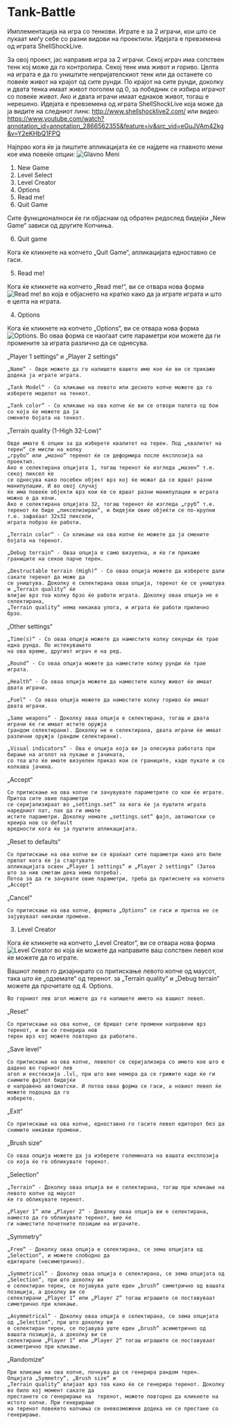 # Tank-Battle

Имплементација на игра со тенкови. Играте е за 2 играчи, кои што се пукаат меѓу себе со разни видови на проектили. Идејата е превземена од играта ShellShockLive.

За овој проект, јас направив игра за 2 играчи. Секој играч има сопствен тенк кој може да го контролира. Секој тенк има живот и гориво.
Целта на играта е да го уништите непријателскиот тенк или да останете со повеќе живот на крајот од сите рунди. По крајот на сите рунди, доколку и двата тенка имаат живот поголем од 0, за победник се избира играчот со повеќе живот. Ако и двата играчи имаат еднаков живот, тогаш е нерешено. Идејата е превземена од играта ShellShockLive која може да ја видите на следниот линк: http://www.shellshocklive2.com/ или видео: https://www.youtube.com/watch?annotation_id=annotation_2866562355&feature=iv&src_vid=eGuJVAm42kg&v=Y2eKHbQ1FPQ

Најпрво кога ќе ја пиштите апликацијата ќе се најдете на главното мени кое има повеќе опции:
![Glavno Meni](https://github.com/AndrejV97/Tank-Battle/tree/master/README%20-%20SLIKI/Glavno%20Meni.png)

1. New Game
2. Level Select
3. Level Creator
4. Options
5. Read me!
6. Quit Game

Сите функционалноси ќе ги објаснам од обратен редослед бидејќи „New Game“ зависи од другите Копчиња.

6. Quit game

Кога ќе кликнете на копчето „Quit Game“, апликацијата едноставно се гаси.

5. Read me!

Кога ќе кликнете на копчето „Read me!“, ви се отвара нова форма 
![Read me!](https://github.com/AndrejV97/Tank-Battle/tree/master/README%20-%20SLIKI/Read%20me.png)
во која е објаснето на кратко како да ја играте играта и што е целта на играта.

4. Options

Кога ќе кликнете на копчето „Options“, ви се отвара нова форма
![Options](https://github.com/AndrejV97/Tank-Battle/tree/master/README%20-%20SLIKI/Options.png).
Во оваа форма се наоѓаат сите параметри кои можете да ги промените за играта различно да се однесува.

„Player 1 settings“ и „Player 2 settings“

    „Name“ - Овде можете да го напишете вашето име кое ќе ви се прикаже додека ја играте играта.
    
    „Tank Model“ - Со кликање на левото или десното копче можете да го изберете моделот на тенкот.
    
    „Tank color“ - Со кликање на ова копче ќе ви се отвори палета од бои со која ќе можете да ја
    смените бојата на тенкот.
    
„Terrain quality (1-High 32-Low)“

    Овде имате 6 опции за да изберете квалитет на терен. Под „квалитет на терен“ се мисли на колку
    „грубо“ или „мазно“ теренот ќе се деформира после експлозија на проектил.
    Ако е селектирана опцијата 1, тогаш теренот ќе изгледа „мазен“ т.е. секој пиксел ќе
    се однесува како посебен објект врз кој ќе можат да се вршат разни манипулации. И во овој случај
    ќе има повеќе објекти врз кои ќе се вршат разни манипулации и играта можно е да кочи.
    Ако е селектирана опцијата 32, тогаш теренот ќе изгледа „груб“ т.е.
    теренот ќе биде „пикселизиран“, и бидејќи овие објеќти се по-крупни т.е. зафаќаат 32x32 пиксели,
    играта побрзо ќе работи.
    
    „Terrain color“ - Со кликање на ова копче ќе можете да ја смените бојата на теренот.
    
    „Debug terrain“ - Оваа опција е само визуелна, и ќе ги прикаже границите на секое парче терен.
    
    „Destructable terrain (High)“ - Со оваа опција можете да изберете дали сакате теренот да може да
    се уништува. Доколку е селектирана оваа опција, теренот ќе се уништува и „Terrain quality“ ќе
    влијае врз тоа колку брзо ќе работи играта. Доколку оваа опција не е селектирана,
    „Terrain quality“ нема никаква улога, и играта ќе работи прилично брзо.
    
„Other settings“

    „Time(s)“ - Со оваа опција можете да наместите колку секунди ќе трае една рунда. По истекувањето
    на ова време, другиот играч е на ред.
    
    „Round“ - Со оваа опција можете да наместите колку рунди ќе трае играта.
    
    „Health“ - Со оваа опција можете да наместите колку живот ќе имаат двата играчи.
    
    „Fuel“ - Со оваа опција можете да наместите колку гориво ќе имаат двата играчи.
    
    „Same weapons“ - Доколку оваа опција е селектирана, тогаш и двата играчи ќе ги имаат истите оружја
    (рандом селектирани). Доколку не е селектирана, двата играчи ќе имаат различни оружја (рандом селектирани).
    
    „Visual indicators“ - Ова е опција која ви ја олеснува работата при бирање на аголот на пукање и јачината,
    со тоа што ќе имате визуелен приказ кои се границите, каде пукате и со колкава јачина.
    
„Accept“

    Со притискање на ова копче ги зачувувате параметрите со кои ќе играте. Притоа сите овие параметри
    се серијализираат во „settings.set“ за кога ќе ја пуштите играта наредниот пат, пак да ги имате
    истите параметри. Доколку немате „settings.set“ фајл, автоматски се креира нов со default
    вредности кога ќе ја пуштите апликацијата.
    
„Reset to defaults“

    Со притискање на ова копче ви се враќаат сите параметри како што биле првпат кога ќе ја стартувате
    апликацијата освен „Player 1 settings“ и „Player 2 settings“ (Затоа што за нив сметам дека нема потреба).
    Потоа за да ги зачувате овие параметри, треба да притиснете на копчето „Accept“
    
„Cancel“

    Со притискање на ова копче, формата „Options“ се гаси и притоа не се зајувуваат никакви промени.

3. Level Creator

Кога ќе кликнете на копчето „Level Creator“, ви се отвара нова форма 
![Level Creator](https://github.com/AndrejV97/Tank-Battle/tree/master/README%20-%20SLIKI/Level%20Creator.png)
во која ќе можете да направите ваш сопствен левел кои ќе можете да го играте.

Вашиот левел го дизајнирато со притискање левото копче од маусот, така што ќе „одземате“ од теренот. за „Terrain quality“
и „Debug terrain“ можете да прочитате од 4. Options.

    Во горниот лев агол можете да го напишете името на вашиот левел.

„Reset“ 

    Со притискање на ова копче, се бришат сите промени направени врз теренот, и ви се генерира нов
    терен врз кој можете повторно да работите.
    
„Save level“

    Со притискање на ова копче, левелот се серијализира со името кое што е дадено во горниот лев
    агол и екстензија .lvl, при што вие немора да се грижите каде ќе ги снимите фајлот бидејќи
    е направено автоматски. И потоа оваа форма се гаси, а новиот левел ќе можете подоцна да го
    изберете.

„Exit“

    Со притискање на ова копче, едноставно го гасите левел едиторот без да снимите никакви промени.
    
„Brush size“

    Со оваа опција можете да ја изберете големината на вашата експлозија со која ќе го обликувате теренот.
    
„Selection“

    „Terrain“ - Доколку оваа опција ви е селектирана, тогаш при кликање на левото копче од маусот
    ќе го обликувате теренот.
    
    „Player 1“ или „Player 2“ - Доколку оваа опција ви е селектирана, наместо да го обликувате теренот, вие ќе
    ги наместите почетните позиции на играчите.
    
„Symmetry“

    „Free“ - Доколку оваа опција е селектирана, се зема опцијата од „Selection“, и можете слободно да
    едитирате (несиметрично).
    
    „Symmetrical“ - Доколку оваа опција е селектирана, се зема опцијата од „Selection“, при што доколку ви
    е селектиран терен, се појавува уште еден „brush“ симетрично од вашата позиција, а доколку ви се 
    селектирани „Player 1“ или „Player 2“ тогаш играшите се поставуваат симетрично при кликање.
    
    „Asymmetrical“ - Доколку оваа опција е селектирана, се зема опцијата од „Selection“, при што доколку ви
    е селектиран терен, се појавува уште еден „brush“ aсиметрично од вашата позиција, а доколку ви се 
    селектирани „Player 1“ или „Player 2“ тогаш играшите се поставуваат aсиметрично при кликање.
    
„Randomize“

    При кликање на ова копче, почнува да се генерира рандом терен. Опцијата „Symmetry“, „Brush size“ и
    „Terrain quality“ влијаат врз тоа како ќе се генерира теренот. Доколку во било кој момент сакате да
    престанете со генерирање на  теренот, можете повторно да кликнете на истото копче. При генерирање
    на теренот повеќето копчиња се оневозможени додека не се престане со генерирање.
    
